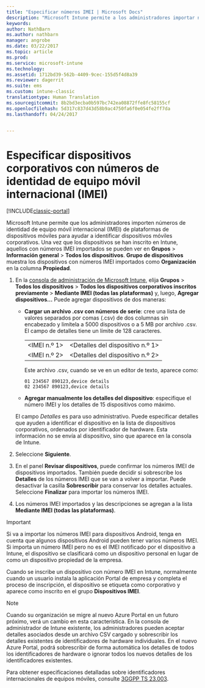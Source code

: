 ```yaml
---
title: "Especificar números IMEI | Microsoft Docs"
description: "Microsoft Intune permite a los administradores importar números IMEI de plataformas de dispositivos móviles para ayudar a identificar dispositivos móviles corporativos"
keywords: 
author: NathBarn
ms.author: nathbarn
manager: angrobe
ms.date: 03/22/2017
ms.topic: article
ms.prod: 
ms.service: microsoft-intune
ms.technology: 
ms.assetid: 1712bd39-562b-4409-9cec-155d5f4d8a39
ms.reviewer: dagerrit
ms.suite: ems
ms.custom: intune-classic
translationtype: Human Translation
ms.sourcegitcommit: 8b2bd3ecba0b597bc742ea08872ffe8fc58155cf
ms.openlocfilehash: 5d317c837d43d58b9ac4750fa6f0e054fe2ff7da
ms.lasthandoff: 04/24/2017


---
```


# <a name="specify-corporate-owned-devices-with-international-mobile-equipment-identity-imei-numbers"></a>Especificar dispositivos corporativos con números de identidad de equipo móvil internacional (IMEI)

[!INCLUDE[classic-portal](../includes/classic-portal.md)]

Microsoft Intune permite que los administradores importen números de identidad de equipo móvil internacional (IMEI) de plataformas de dispositivos móviles para ayudar a identificar dispositivos móviles corporativos. Una vez que los dispositivos se han inscrito en Intune, aquellos con números IMEI importados se pueden ver en **Grupos** > **Información general** > **Todos los dispositivos**. **Grupo de dispositivos** muestra los dispositivos con números IMEI importados como **Organización** en la columna **Propiedad**.

1. En la [consola de administración de Microsoft Intune](https://manage.microsoft.com), elija **Grupos** &gt; **Todos los dispositivos** &gt; **Todos los dispositivos corporativos inscritos previamente** &gt; **Mediante IMEI (todas las plataformas)** y, luego, **Agregar dispositivos...** Puede agregar dispositivos de dos maneras:

    -   **Cargar un archivo .csv con números de serie**: cree una lista de valores separados por comas (.csv) de dos columnas sin encabezado y limítela a 5000 dispositivos o a 5 MB por archivo .csv. El campo de detalles tiene un límite de 128 caracteres.

        |||
        |-|-|
        |&lt;IMEI n.º 1&gt;|&lt;Detalles del dispositivo n.º 1&gt;|
        |&lt;IMEI n.º 2&gt;|&lt;Detalles del dispositivo n.º 2&gt;|
        Este archivo .csv, cuando se ve en un editor de texto, aparece como:

        ```
        01 234567 890123,device details
        02 234567 890123,device details
        ```

    -   **Agregar manualmente los detalles del dispositivo**: especifique el número IMEI y los detalles de 15 dispositivos como máximo.

   El campo *Detalles* es para uso administrativo. Puede especificar detalles que ayuden a identificar el dispositivo en la lista de dispositivos corporativos, ordenados por identificador de hardware. Esta información no se envía al dispositivo, sino que aparece en la consola de Intune.

2.   Seleccione **Siguiente**.
3.  En el panel **Revisar dispositivos**, puede confirmar los números IMEI de dispositivos importados. También puede decidir si sobrescribe los **Detalles** de los números IMEI que se van a volver a importar. Puede desactivar la casilla **Sobrescribir** para conservar los detalles actuales. Seleccione **Finalizar** para importar los números IMEI.
4.  Los números IMEI importados y las descripciones se agregan a la lista **Mediante IMEI (todas las plataformas)**.

> [!IMPORTANT]
> Si va a importar los números IMEI para dispositivos Android, tenga en cuenta que algunos dispositivos Android pueden tener varios números IMEI. Si importa un número IMEI pero no es el IMEI notificado por el dispositivo a Intune, el dispositivo se clasificará como un dispositivo personal en lugar de como un dispositivo propiedad de la empresa.

Cuando se inscribe un dispositivo con número IMEI en Intune, normalmente cuando un usuario instala la aplicación Portal de empresa y completa el proceso de inscripción, el dispositivo se etiqueta como corporativo y aparece como inscrito en el grupo **Dispositivos IMEI**.

>[!NOTE]
> Cuando su organización se migre al nuevo Azure Portal en un futuro próximo, verá un cambio en esta característica. En la consola de administrador de Intune existente, los administradores pueden aceptar detalles asociados desde un archivo CSV cargado y sobrescribir los detalles existentes de identificadores de hardware individuales. En el nuevo Azure Portal, podrá sobrescribir de forma automática los detalles de todos los identificadores de hardware o ignorar todos los nuevos detalles de los identificadores existentes.

Para obtener especificaciones detalladas sobre identificadores internacionales de equipos móviles, consulte [3GGPP TS 23.003](https://portal.3gpp.org/desktopmodules/Specifications/SpecificationDetails.aspx?specificationId=729).


